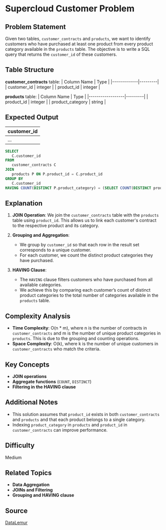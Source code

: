 # Supercloud Customer Problem

## Problem Statement
Given two tables, `customer_contracts` and `products`, we want to identify customers who have purchased at least one product from every product category available in the `products` table. The objective is to write a SQL query that returns the `customer_id` of these customers.

## Table Structure
**customer_contracts** table:
| Column Name | Type    |
|-------------|---------|
| customer_id | integer |
| product_id  | integer |

**products** table:
| Column Name      | Type    |
|------------------|---------|
| product_id       | integer |
| product_category | string  |

## Expected Output
| customer_id |
|-------------|
| ...         |

```sql
SELECT 
   C.customer_id
FROM
   customer_contracts C
JOIN
   products P ON P.product_id = C.product_id
GROUP BY
   C.customer_id
HAVING COUNT(DISTINCT P.product_category) = (SELECT COUNT(DISTINCT product_category) FROM products)
```

## Explanation

1. **JOIN Operation**: We join the `customer_contracts` table with the `products` table using `product_id`. This allows us to link each customer's contract to the respective product and its category.

2. **Grouping and Aggregation**:
   - We group by `customer_id` so that each row in the result set corresponds to a unique customer.
   - For each customer, we count the distinct product categories they have purchased.

3. **HAVING Clause**:
   - The `HAVING` clause filters customers who have purchased from all available categories.
   - We achieve this by comparing each customer’s count of distinct product categories to the total number of categories available in the `products` table.

## Complexity Analysis
- **Time Complexity**: O(n * m), where n is the number of contracts in `customer_contracts` and m is the number of unique product categories in `products`. This is due to the grouping and counting operations.
- **Space Complexity**: O(k), where k is the number of unique customers in `customer_contracts` who match the criteria.

## Key Concepts
- **JOIN operations**
- **Aggregate functions** (`COUNT`, `DISTINCT`)
- **Filtering in the HAVING clause**

## Additional Notes
- This solution assumes that `product_id` exists in both `customer_contracts` and `products` and that each product belongs to a single category.
- Indexing `product_category` in `products` and `product_id` in `customer_contracts` can improve performance.

## Difficulty
Medium

## Related Topics
- **Data Aggregation**
- **JOINs and Filtering**
- **Grouping and HAVING clause**

## Source
[DataLemur](https://datalemur.com/questions/supercloud-customer)

